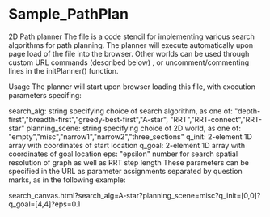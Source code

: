 # Sample_PathPlan
2D Path planner
The file  is a code stencil for implementing various search algorithms for path planning. The planner will execute automatically upon page load of the file into the browser. Other worlds can be used through custom URL commands (described below) , or uncomment/commenting lines in the initPlanner() function.

Usage
The planner will start upon browser loading this file, with execution parameters specifing:

  search_alg: string specifying choice of search algorithm, as one of:
    "depth-first","breadth-first","greedy-best-first","A-star",
    "RRT","RRT-connect","RRT-star"
  planning_scene: string specifying choice of 2D world, as one of:
    "empty","misc","narrow1","narrow2","three_sections"
  q_init: 2-element 1D array with coordinates of start location
  q_goal: 2-element 1D array with coordinates of goal location
  eps: "epsilon" number for search spatial resolution of graph 
    as well as RRT step length
These parameters can be specified in the URL as parameter assignments separated by question marks, as in the following example:

  search_canvas.html?search_alg=A-star?planning_scene=misc?q_init=[0,0]?q_goal=[4,4]?eps=0.1
